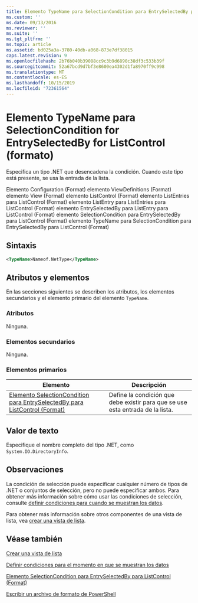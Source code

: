```yaml
---
title: Elemento TypeName para SelectionCondition para EntrySelectedBy para ListControl (Format) | Microsoft Docs
ms.custom: ''
ms.date: 09/13/2016
ms.reviewer: ''
ms.suite: ''
ms.tgt_pltfrm: ''
ms.topic: article
ms.assetid: bd025a3a-3780-40db-a068-873e7df38015
caps.latest.revision: 9
ms.openlocfilehash: 2b76b040b39088cc9c3b9d6890c38df3c533b39f
ms.sourcegitcommit: 52a67bcd9d7bf3e8600ea4302d1fa8970ff9c998
ms.translationtype: MT
ms.contentlocale: es-ES
ms.lasthandoff: 10/15/2019
ms.locfileid: "72361564"
---
```

# <a name="typename-element-for-selectioncondition-for-entryselectedby-for-listcontrol-format"></a>Elemento TypeName para SelectionCondition for EntrySelectedBy for ListControl (formato)

Especifica un tipo .NET que desencadena la condición. Cuando este tipo está presente, se usa la entrada de la lista.

Elemento Configuration (Format) elemento ViewDefinitions (Format) elemento View (Format) elemento ListControl (Format) elemento ListEntries para ListControl (Format) elemento ListEntry para ListEntries para ListControl (Format) elemento EntrySelectedBy para ListEntry para ListControl (Format) elemento SelectionCondition para EntrySelectedBy para ListControl (Format) elemento TypeName para SelectionCondition para EntrySelectedBy para ListControl (Format)

## <a name="syntax"></a>Sintaxis

```xml
<TypeName>Nameof.NetType</TypeName>
```

## <a name="attributes-and-elements"></a>Atributos y elementos

En las secciones siguientes se describen los atributos, los elementos secundarios y el elemento primario del elemento `TypeName`.

### <a name="attributes"></a>Atributos

Ninguna.

### <a name="child-elements"></a>Elementos secundarios

Ninguna.

### <a name="parent-elements"></a>Elementos primarios

|Elemento|Descripción|
|-------------|-----------------|
|[Elemento SelectionCondition para EntrySelectedBy para ListControl (Format)](./selectioncondition-element-for-entryselectedby-for-listcontrol-format.md)|Define la condición que debe existir para que se use esta entrada de la lista.|

## <a name="text-value"></a>Valor de texto

Especifique el nombre completo del tipo .NET, como `System.IO.DirectoryInfo`.

## <a name="remarks"></a>Observaciones

La condición de selección puede especificar cualquier número de tipos de .NET o conjuntos de selección, pero no puede especificar ambos. Para obtener más información sobre cómo usar las condiciones de selección, consulte [definir condiciones para cuando se muestran los datos](./defining-conditions-for-displaying-data.md).

Para obtener más información sobre otros componentes de una vista de lista, vea [crear una vista de lista](./creating-a-list-view.md).

## <a name="see-also"></a>Véase también

[Crear una vista de lista](./creating-a-list-view.md)

[Definir condiciones para el momento en que se muestran los datos](./defining-conditions-for-displaying-data.md)

[Elemento SelectionCondition para EntrySelectedBy para ListControl (Format)](./selectioncondition-element-for-entryselectedby-for-listcontrol-format.md)

[Escribir un archivo de formato de PowerShell](./writing-a-powershell-formatting-file.md)
